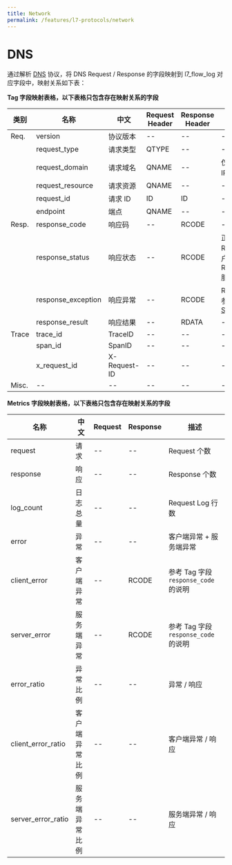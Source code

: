 ```yaml
---
title: Network
permalink: /features/l7-protocols/network
---
```


# DNS

通过解析 [DNS](https://www.ietf.org/rfc/rfc1035.txt) 协议，将 DNS Request / Response 的字段映射到 l7_flow_log 对应字段中，映射关系如下表：

**Tag 字段映射表格，以下表格只包含存在映射关系的字段**

| 类别  | 名称               | 中文         | Request Header | Response Header | 描述                                                                                          |
| ----- | ------------------ | ------------ | -------------- | --------------- | --------------------------------------------------------------------------------------------- |
| Req.  | version            | 协议版本     | --             | --              | --                                                                                            |
|       | request_type       | 请求类型     | QTYPE          | --              | --                                                                                            |
|       | request_domain     | 请求域名     | QNAME          | --              | 仅在查询 IPv4 或 IPv6 地址时有值                                                              |
|       | request_resource   | 请求资源     | QNAME          | --              | --                                                                                            |
|       | request_id         | 请求 ID      | ID             | ID              | --                                                                                            |
|       | endpoint           | 端点         | QNAME          | --              | --                                                                                            |
| Resp. | response_code      | 响应码       | --             | RCODE           | --                                                                                            |
|       | response_status    | 响应状态     | --             | RCODE           | 正常: RCODE=0x0; 客户端异常: RCODE=0x1/0x3; 服务端异常: 其他                                  |
|       | response_exception | 响应异常     | --             | RCODE           | RCODE 的描述，参考 [RFC 2929 Section 2.3](https://www.rfc-editor.org/rfc/rfc2929#section-2.3) |
|       | response_result    | 响应结果     | --             | RDATA           | --                                                                                            |
| Trace | trace_id           | TraceID      | --             | --              | --                                                                                            |
|       | span_id            | SpanID       | --             | --              | --                                                                                            |
|       | x_request_id       | X-Request-ID | --             | --              | --                                                                                            |
| Misc. | --                 | --           | --             | --              | --                                                                                            |

**Metrics 字段映射表格，以下表格只包含存在映射关系的字段**

| 名称               | 中文           | Request | Response | 描述                               |
| ------------------ | -------------- | ------- | -------- | ---------------------------------- |
| request            | 请求           | --      | --       | Request 个数                       |
| response           | 响应           | --      | --       | Response 个数                      |
| log_count          | 日志总量       | --      | --       | Request Log 行数                   |
| error              | 异常           | --      | --       | 客户端异常 + 服务端异常            |
| client_error       | 客户端异常     | --      | RCODE    | 参考 Tag 字段`response_code`的说明 |
| server_error       | 服务端异常     | --      | RCODE    | 参考 Tag 字段`response_code`的说明 |
| error_ratio        | 异常比例       | --      | --       | 异常 / 响应                        |
| client_error_ratio | 客户端异常比例 | --      | --       | 客户端异常 / 响应                  |
| server_error_ratio | 服务端异常比例 | --      | --       | 服务端异常 / 响应                  |
